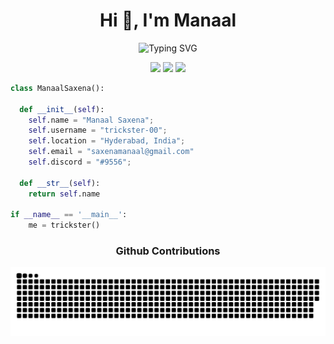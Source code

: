 <h1 align="center">Hi 👋, I'm Manaal</h1>

<div align="center">
  
![Typing SVG](http://readme-typing-svg.herokuapp.com?duration=5008&color=2951F7&center=true&vCenter=true&width=650&lines=I+LIKE+TO+BUILD+MACHINES+THAT+ARE+POWERED+BY+DATA)

</div>
  
<p>
<div align="center">
  <img src="https://img.shields.io/badge/-Python-98b982?style=for-the-badge&logo=python&logoColor=98b982&labelColor=282828">
  <img src="https://img.shields.io/badge/-HTML-c58545?style=for-the-badge&logo=html5&logoColor=c58545&labelColor=282828">
  <img src="https://img.shields.io/badge/-CSS-d1a01f?style=for-the-badge&logo=css3&logoColor=d1a01f&labelColor=282828">
</div>
</p>

```python
class ManaalSaxena():
    
  def __init__(self):
    self.name = "Manaal Saxena";
    self.username = "trickster-00";
    self.location = "Hyderabad, India";
    self.email = "saxenamanaal@gmail.com"
    self.discord = "#9556";
  
  def __str__(self):
    return self.name

if __name__ == '__main__':
    me = trickster()
```


<h3 align="center">Github Contributions</h3>
<img alt="github contribution snake animation" src="https://github.com/trickster-00/trickster-00/blob/96c3f56e44a229e02d964065ba3ae7e62dd292f9/sag/github-user-contribution.svg">
